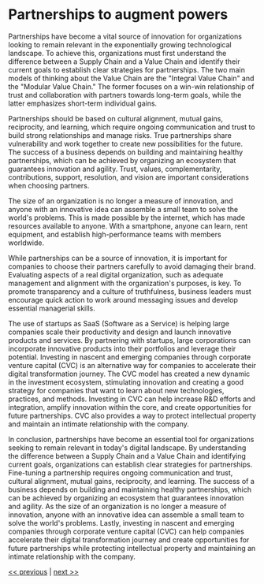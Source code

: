 # Partnerships to augment powers

Partnerships have become a vital source of innovation for organizations looking to remain relevant in the exponentially growing technological landscape. To achieve this, organizations must first understand the difference between a Supply Chain and a Value Chain and identify their current goals to establish clear strategies for partnerships. The two main models of thinking about the Value Chain are the "Integral Value Chain" and the "Modular Value Chain." The former focuses on a win-win relationship of trust and collaboration with partners towards long-term goals, while the latter emphasizes short-term individual gains.

Partnerships should be based on cultural alignment, mutual gains, reciprocity, and learning, which require ongoing communication and trust to build strong relationships and manage risks. True partnerships share vulnerability and work together to create new possibilities for the future. The success of a business depends on building and maintaining healthy partnerships, which can be achieved by organizing an ecosystem that guarantees innovation and agility. Trust, values, complementarity, contributions, support, resolution, and vision are important considerations when choosing partners.

The size of an organization is no longer a measure of innovation, and anyone with an innovative idea can assemble a small team to solve the world's problems. This is made possible by the internet, which has made resources available to anyone. With a smartphone, anyone can learn, rent equipment, and establish high-performance teams with members worldwide.

While partnerships can be a source of innovation, it is important for companies to choose their partners carefully to avoid damaging their brand. Evaluating aspects of a real digital organization, such as adequate management and alignment with the organization's purposes, is key. To promote transparency and a culture of truthfulness, business leaders must encourage quick action to work around messaging issues and develop essential managerial skills.

The use of startups as SaaS (Software as a Service) is helping large companies scale their productivity and design and launch innovative products and services. By partnering with startups, large corporations can incorporate innovative products into their portfolios and leverage their potential. Investing in nascent and emerging companies through corporate venture capital (CVC) is an alternative way for companies to accelerate their digital transformation journey. The CVC model has created a new dynamic in the investment ecosystem, stimulating innovation and creating a good strategy for companies that want to learn about new technologies, practices, and methods. Investing in CVC can help increase R&D efforts and integration, amplify innovation within the core, and create opportunities for future partnerships. CVC also provides a way to protect intellectual property and maintain an intimate relationship with the company.

In conclusion, partnerships have become an essential tool for organizations seeking to remain relevant in today's digital landscape. By understanding the difference between a Supply Chain and a Value Chain and identifying current goals, organizations can establish clear strategies for partnerships. Fine-tuning a partnership requires ongoing communication and trust, cultural alignment, mutual gains, reciprocity, and learning. The success of a business depends on building and maintaining healthy partnerships, which can be achieved by organizing an ecosystem that guarantees innovation and agility. As the size of an organization is no longer a measure of innovation, anyone with an innovative idea can assemble a small team to solve the world's problems. Lastly, investing in nascent and emerging companies through corporate venture capital (CVC) can help companies accelerate their digital transformation journey and create opportunities for future partnerships while protecting intellectual property and maintaining an intimate relationship with the company.

[<< previous](../chapter-6/8-the_blockchain_fungibility.md) | [next >>](1-partnership_as_source_of_innovation.md)
